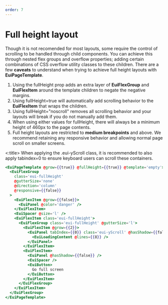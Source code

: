 ```yaml
---
order: 7
---
```


# Full height layout

<EuiText>
  Though it is not recomended for most layouts, some require the control of scrolling to be handled through child components. You can achieve this through nested flex groups and overflow properties; adding certain combinations of CSS overflow utility classes to these children. There are a few <strong>caveats</strong> to understand when trying to achieve full height layouts with <strong>EuiPageTemplate</strong>.

  <ol>
    <li>Using the <EuiCode>fullHeight</EuiCode> prop adds an extra layer of <strong>EuiFlexGroup</strong> and <strong>EuiFlexItem</strong> around the template children to negate the negative margins.</li>
    <li>Using <EuiCode>fullHeight=true</EuiCode> will automatically add scrolling behavior to the <strong>EuiFlexItem</strong> that wraps the children.</li>
    <li>Using <EuiCode>fullHeight="noscroll"</EuiCode> removes all scrolling behavior and your layouts will break if you do not manually add them.</li>
    <li>When using either values for <EuiCode>fullHeight</EuiCode>, there will always be a minimum height of <EuiCode>460px</EuiCode> to the page contents.</li>
    <li>Full height layouts are restricted to <strong>medium breakpoints</strong> and above. We recommend retaining any responsive behavior and allowing normal page scroll on smaller screens.</li>
  </ol>
</EuiText>
<EuiSpacer />
<EuiCallOut @iconType="accessibility" @color="warning">
  <:title>
   When applying the <EuiCode>.eui-yScroll</EuiCode> class, it is recommended to also apply <EuiCode>tabindex=0</EuiCode> to ensure keyboard users can scroll these containers.
  </:title>
</EuiCallOut>

```hbs template
<EuiPageTemplate @grow={{true}} @fullHeight={{true}} @template='empty'>
  <EuiFlexGroup
    class='eui-fullHeight'
    @gutterSize='none'
    @direction='column'
    @responsive={{false}}
  >
    <EuiFlexItem @grow={{false}}>
      <EuiPanel @color='danger' />
    </EuiFlexItem>
    <EuiSpacer @size='l' />
    <EuiFlexItem class='eui-fullHeight'>
      <EuiFlexGroup class='eui-fullHeight' @gutterSize='l'>
        <EuiFlexItem @grow={{2}}>
          <EuiPanel tabIndex={{0}} class='eui-yScroll' @hasShadow={{false}}>
            <EuiLoadingContent @lines={{8}} />
          </EuiPanel>
        </EuiFlexItem>
        <EuiFlexItem>
          <EuiPanel @hasShadow={{false}} />
          <EuiSpacer />
          <EuiButton>
            Go full screen
          </EuiButton>
        </EuiFlexItem>
      </EuiFlexGroup>
    </EuiFlexItem>
  </EuiFlexGroup>
</EuiPageTemplate>
```

